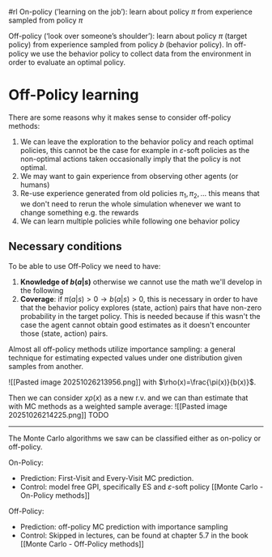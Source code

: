 #rl 
On-policy (’learning on the job’): learn about policy $\pi$ from experience sampled from policy $\pi$

Off-policy (‘look over someone’s shoulder’): learn about policy $\pi$ (target policy) from experience sampled from policy 𝑏 (behavior policy). In off-policy we use the behavior policy to collect data from the environment in order to evaluate an optimal policy.


# Off-Policy learning

There are some reasons why it makes sense to consider off-policy methods:
1. We can leave the exploration to the behavior policy and reach optimal policies, this cannot be the case for example in $\varepsilon$-soft policies as the non-optimal actions taken occasionally imply that the policy is not optimal.
2. We may want to gain experience from observing other agents (or humans)
3. Re-use experience generated from old policies $\pi_1,\pi_2,\dots$ this means that we don't need to rerun the whole simulation whenever we want to change something e.g. the rewards
4. We can learn multiple policies while following one behavior policy


## Necessary conditions 
To be able to use Off-Policy we need to have:
1. **Knowledge of $b(a|s)$** otherwise we cannot use the math we'll develop in the following
2. **Coverage**: if $\pi(a|s)>0\rightarrow b(a|s)>0$, this is necessary in order to have that the behavior policy explores (state, action) pairs that have non-zero probability in the target policy. This is needed because if this wasn't the case the agent cannot obtain good estimates as it doesn't encounter those (state, action) pairs.

Almost all off-policy methods utilize importance sampling: a general technique for estimating expected values under one distribution given samples from another.

![[Pasted image 20251026213956.png]]
with $\rho(x)=\frac{\pi(x)}{b(x)}$.

Then we can consider $x\rho(x)$ as a new r.v. and we can than estimate that with MC methods as a weighted sample average:
![[Pasted image 20251026214225.png]]
TODO


---

The Monte Carlo algorithms we saw can be classified either as on-policy or off-policy.

On-Policy:
- Prediction: First-Visit and Every-Visit MC prediction.
- Control: model free GPI, specifically ES and $\varepsilon$-soft policy
[[Monte Carlo - On-Policy methods]]

Off-Policy:
- Prediction: off-policy MC prediction with importance sampling
- Control: Skipped in lectures, can be found at chapter 5.7 in the book
[[Monte Carlo - Off-Policy methods]]
